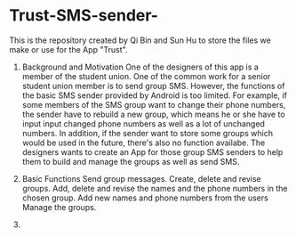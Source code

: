 # Trust-SMS-sender-
This is the repository created by Qi Bin and Sun Hu to store the files we make or use for the App "Trust".

1. Background and Motivation
   One of the designers of this app is a member of the student union. One of the common work for a senior student union member is to send group SMS. However, the functions of the basic SMS sender provided by Android is too limited. For example, if some members of the SMS group want to change their phone numbers, the sender have to rebuild a new group, which means he or she have to input input changed phone numbers as well as a lot of unchanged numbers. In addition, if the sender want to store some groups which would be used in the future, there's also no function availabe.
   The designers wants to create an App for those group SMS senders to help them to build and manage the groups as well as send SMS.

2. Basic Functions
   Send group messages.
   Create, delete and revise groups.
   Add, delete and revise the names and the phone numbers in the chosen group.
   Add new names and phone numbers from the users
   Manage the groups.

3. 

